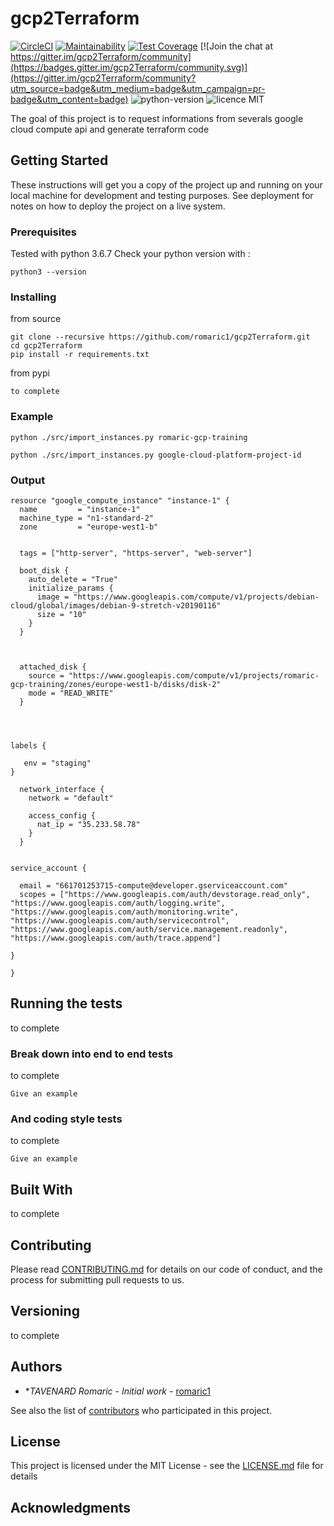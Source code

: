 # gcp2Terraform
[![CircleCI](https://circleci.com/gh/romaric1/gcp2Terraform/tree/master.svg?style=svg)](https://circleci.com/gh/romaric1/gcp2Terraform/tree/master)
[![Maintainability](https://api.codeclimate.com/v1/badges/2a59bdbdf758a3d19c8e/maintainability)](https://codeclimate.com/github/romaric1/gcp2Terraform/maintainability)
[![Test Coverage](https://api.codeclimate.com/v1/badges/2a59bdbdf758a3d19c8e/test_coverage)](https://codeclimate.com/github/romaric1/gcp2Terraform/test_coverage) [![Join the chat at https://gitter.im/gcp2Terraform/community](https://badges.gitter.im/gcp2Terraform/community.svg)](https://gitter.im/gcp2Terraform/community?utm_source=badge&utm_medium=badge&utm_campaign=pr-badge&utm_content=badge)
![python-version](https://img.shields.io/badge/python%20version-3.6.7-green.svg)
![licence MIT](https://img.shields.io/badge/licence-MIT-lightgrey.svg)

The goal of this project is to request informations from severals google cloud compute api and generate terraform code 

## Getting Started

These instructions will get you a copy of the project up and running on your local machine for development and testing purposes. See deployment for notes on how to deploy the project on a live system.

### Prerequisites

Tested with python 3.6.7
Check your python version with :
```
python3 --version
```

### Installing

from source

```
git clone --recursive https://github.com/romaric1/gcp2Terraform.git
cd gcp2Terraform
pip install -r requirements.txt
```

from pypi

```
to complete
```
### Example

```
python ./src/import_instances.py romaric-gcp-training
```
```
python ./src/import_instances.py google-cloud-platform-project-id
```
### Output
```hcl
resource "google_compute_instance" "instance-1" {
  name         = "instance-1"
  machine_type = "n1-standard-2"
  zone         = "europe-west1-b"


  tags = ["http-server", "https-server", "web-server"]

  boot_disk {
    auto_delete = "True"
    initialize_params {
      image = "https://www.googleapis.com/compute/v1/projects/debian-cloud/global/images/debian-9-stretch-v20190116"
      size = "10"
    }
  }


  
  attached_disk {
    source = "https://www.googleapis.com/compute/v1/projects/romaric-gcp-training/zones/europe-west1-b/disks/disk-2"
    mode = "READ_WRITE"
  }
  



labels {

   env = "staging"
}

  network_interface {
    network = "default"

    access_config {
      nat_ip = "35.233.58.78"
    }
  }


service_account {
  
  email = "661701253715-compute@developer.gserviceaccount.com"
  scopes = ["https://www.googleapis.com/auth/devstorage.read_only", "https://www.googleapis.com/auth/logging.write", "https://www.googleapis.com/auth/monitoring.write", "https://www.googleapis.com/auth/servicecontrol", "https://www.googleapis.com/auth/service.management.readonly", "https://www.googleapis.com/auth/trace.append"]
  
}

}
```

## Running the tests

to complete

### Break down into end to end tests

to complete
```
Give an example
```

### And coding style tests
to complete

```
Give an example
```

## Built With
to complete


## Contributing

Please read [CONTRIBUTING.md](https://github.com/romaric1/gcp2Terraform/blob/master/CONTRIBUTING.md) for details on our code of conduct, and the process for submitting pull requests to us.

## Versioning
to complete

## Authors

* **TAVENARD Romaric* - *Initial work* - [romaric1](https://github.com/romaric1)

See also the list of [contributors](https://github.com/romaric1/gcp2Terraform/graphs/contributors) who participated in this project.

## License

This project is licensed under the MIT License - see the [LICENSE.md](LICENSE.md) file for details

## Acknowledgments

